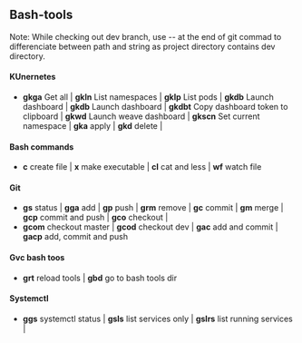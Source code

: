 ## Bash-tools

Note:
While checking out dev branch, use -- at the end of git commad to differenciate between path and string as project directory contains dev directory.

#### **KUnernetes**
- **gkga** Get all |
**gkln** List namespaces |
**gklp** List pods |
**gkdb** Launch dashboard |
**gkdb** Launch dashboard |
**gkdbt** Copy dashboard token to clipboard |
**gkwd** Launch weave dashboard |
**gkscn** Set current namespace |
**gka** apply |
**gkd** delete |

#### **Bash commands**
- **c** create file |
**x** make executable |
**cl** cat and less |
**wf** watch file

#### **Git**
- **gs** status |
**gga** add |
**gp**  push |
**grm** remove |
**gc** commit |
**gm** merge |
**gcp** commit and push |
**gco** checkout |
- **gcom** checkout master |
**gcod** checkout dev |
**gac** add and commit |
**gacp** add, commit and push

#### **Gvc bash toos**
- **grt** reload tools |
**gbd** go to bash tools dir 

#### **Systemctl**
- **ggs** systemctl status | **gsls** list services only | **gslrs** list running services |
